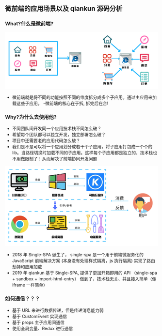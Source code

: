 ## 微前端的应用场景以及 qiankun 源码分析

### What?什么是微前端?

![](images/1.png)

- 微前端就是将不同的功能按照不同的维度拆分成多个子应用。通过主应用来加载这些子应用。 -微前端的核心在于拆, 拆完后在合!

### Why?为什么去使用他?

- 不同团队间开发同一个应用技术栈不同怎么破？
- 希望每个团队都可以独立开发，独立部署怎么破？
- 项目中还需要老的应用代码怎么破？
- 我们是不是可以将一个应用划分成若干个子应用，将子应用打包成一个个的 lib。当路径切换时加载不同的子应用。这样每个子应用都是独立的，技术栈也不用做限制了！从而解决了前端协同开发问题

![](images/2.png)

- 2018 年 Single-SPA 诞生了， single-spa 是一个用于前端微服务化的 JavaScript 前端解决方案 (本身没有处理样式隔离，js 执行隔离) 实现了路由劫持和应用加载
- 2019 年 qiankun 基于 Single-SPA, 提供了更加开箱即用的 API （single-spa + sandbox + import-html-entry） 做到了，技术栈无关、并且接入简单（像 iframe 一样简单）

### 如何通信？？？

- 基于 URL 来进行数据传递，但是传递消息能力弱
- 基于 CustomEvent 实现通信
- 基于 props 主子应用间通信
- 使用全局变量、Redux 进行通信
